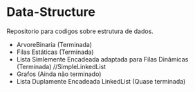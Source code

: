# Data-Structure
Repositorio para codigos sobre estrutura de dados.

- ArvoreBinaria 	(Terminada)
- Filas Estáticas    (Terminada)
- Lista Simlemente Encadeada adaptada para Filas Dinâmicas (Terminada) //SimpleLinkedList
- Grafos        		(Ainda não terminado)
- Lista Duplamente Encadeada LinkedList (Quase terminada)
